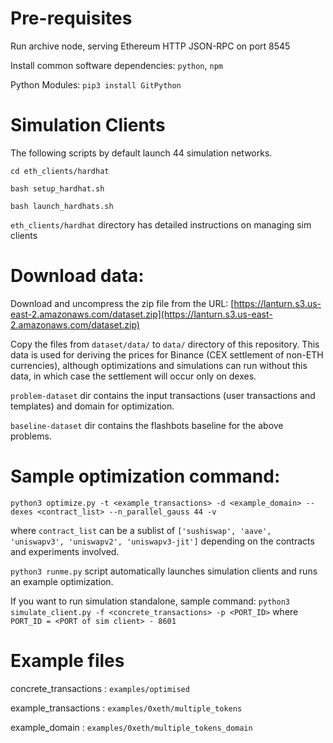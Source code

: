 # Pre-requisites
Run archive node, serving Ethereum HTTP JSON-RPC on port 8545

Install common software dependencies: `python`, `npm`

Python Modules: `pip3 install GitPython`

# Simulation Clients
The following scripts by default launch 44 simulation networks.

`cd eth_clients/hardhat`

`bash setup_hardhat.sh`

`bash launch_hardhats.sh`

`eth_clients/hardhat` directory has detailed instructions on managing sim clients

# Download data:
Download and uncompress the zip file from the URL: [https://lanturn.s3.us-east-2.amazonaws.com/dataset.zip](https://lanturn.s3.us-east-2.amazonaws.com/dataset.zip)

Copy the files from `dataset/data/` to `data/` directory of this repository. This data is used for deriving the prices for Binance (CEX settlement of non-ETH currencies), although optimizations and simulations can run without this data, in which case the settlement will occur only on dexes.

`problem-dataset` dir contains the input transactions (user transactions and templates) and domain for optimization.

`baseline-dataset` dir contains the flashbots baseline for the above problems.


# Sample optimization command:
`python3 optimize.py -t <example_transactions> -d <example_domain> --dexes <contract_list> --n_parallel_gauss 44 -v`

where `contract_list` can be a sublist of `['sushiswap', 'aave', 'uniswapv3', 'uniswapv2', 'uniswapv3-jit']` depending on the contracts and experiments involved.


`python3 runme.py` script automatically launches simulation clients and runs an example optimization.

If you want to run simulation standalone, sample command:
`python3 simulate_client.py -f <concrete_transactions> -p <PORT_ID>` where `PORT_ID = <PORT of sim client> - 8601`



# Example files
concrete_transactions : `examples/optimised`

example_transactions : `examples/0xeth/multiple_tokens`

example_domain : `examples/0xeth/multiple_tokens_domain`
